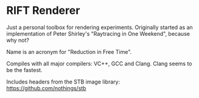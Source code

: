 # RIFT Renderer
Just a personal toolbox for rendering experiments.  Originally started as an implementation of Peter Shirley's "Raytracing in One Weekend", because why not?

Name is an acronym for "Reduction in Free Time".

Compiles with all major compilers: VC++, GCC and Clang.  Clang seems to be the fastest.

Includes headers from the STB image library: https://github.com/nothings/stb
